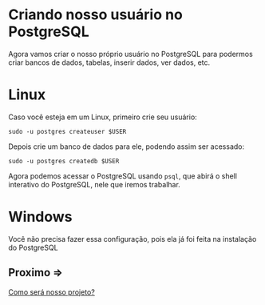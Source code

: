 # Criando nosso usuário no PostgreSQL

Agora vamos criar o nosso próprio usuário no PostgreSQL para podermos criar bancos de dados, tabelas, inserir dados, ver dados, etc.

# Linux

Caso você esteja em um Linux, primeiro crie seu usuário:

`sudo -u postgres createuser $USER`

Depois crie um banco de dados para ele, podendo assim ser acessado:

`sudo -u postgres createdb $USER`

Agora podemos acessar o PostgreSQL usando `psql`, que abirá o shell interativo do PostgreSQL, nele que iremos trabalhar.

# Windows

Você não precisa fazer essa configuração, pois ela já foi feita na instalação do PostgreSQL

## Proximo =>

[Como será nosso projeto?](../projeto/README.md)
